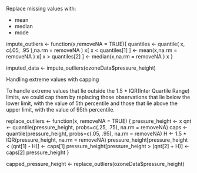 

Replace missing values with:

- mean
- median
- mode

impute_outliers <- function(x,removeNA = TRUE){
    quantiles <- quantile( x, c(.05, .95 ),na.rm = removeNA )
    x[ x < quantiles[1] ] <- mean(x,na.rm = removeNA )
    x[ x > quantiles[2] ] <- median(x,na.rm = removeNA )
    x
}

imputed_data <- impute_outliers(ozoneData$pressure_height)

Handling extreme values with capping

To handle extreme values that lie outside the 1.5 * IQR(Inter Quartile Range) limits, we could cap them by replacing those observations that lie below the lower limit, with the value of 5th percentile and those that lie above the upper limit, with the value of 95th percentile.

replace_outliers <- function(x, removeNA = TRUE) {
     pressure_height <- x
     qnt <- quantile(pressure_height, probs=c(.25, .75), na.rm = removeNA)
     caps <- quantile(pressure_height, probs=c(.05, .95), na.rm = removeNA)
     H <- 1.5 * IQR(pressure_height, na.rm = removeNA)
     pressure_height[pressure_height < (qnt[1] - H)] <- caps[1]
     pressure_height[pressure_height > (qnt[2] + H)] <- caps[2]
     pressure_height
 }

capped_pressure_height <- replace_outliers(ozoneData$pressure_height)